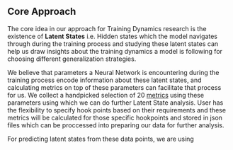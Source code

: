 ## Core Approach

The core idea in our approach for Training Dynamics research is the existence of **Latent States** i.e. Hidden states which the model navigates through during the training process and studying these latent states can help us draw insights about the training dynamics a model is following for choosing different generalization strategies.

We believe that parameters a Neural Network is encountering during the training process encode information about these latent states, and calculating metrics on top of these parameters can facilitate that process for us. We collect a handpicked selection of 20 [metrics]() using these parameters using which we can do further Latent State analysis. User has the flexibility to specify hook points based on their requirements and these metrics will be calculated for those specific hookpoints and stored in json files which can be proccessed into preparing our data
for further analysis.

For predicting latent states from these data points, we are using
